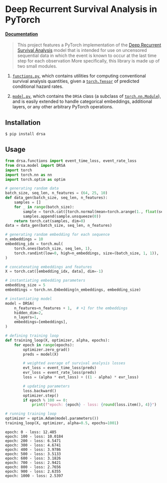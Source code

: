 # Deep Recurrent Survival Analysis in PyTorch



#### [Documentation](https://collinprather.github.io/drsa/)

> This project features a PyTorch implementation of the [Deep Recurrent Survival Analysis](https://arxiv.org/pdf/1809.02403.pdf) model that is intended for use on uncensored sequential data in which the event is known to occur at the last time step for each observation
More specifically, this library is made up of two small modules.

1. [`functions.py`](https://collinprather.github.io/drsa/functions/), which contains utilities for computing conventional survival analysis quantities, given a [`torch.Tensor`](https://pytorch.org/docs/stable/tensors.html) of predicted conditional hazard rates.

2. [`model.py`](https://collinprather.github.io/drsa/model/), which contains the `DRSA` class (a subclass of [`torch.nn.Module`](https://pytorch.org/tutorials/beginner/examples_nn/two_layer_net_module.html)), and is easily extended to handle categorical embeddings, additional layers, or any other arbitrary PyTorch operations.

## Installation

```
$ pip install drsa
```

## Usage

```python
from drsa.functions import event_time_loss, event_rate_loss
from drsa.model import DRSA
import torch
import torch.nn as nn
import torch.optim as optim
```

```python
# generating random data
batch_size, seq_len, n_features = (64, 25, 10)
def data_gen(batch_size, seq_len, n_features):
    samples = []
    for _ in range(batch_size):
        sample = torch.cat([torch.normal(mean=torch.arange(1., float(seq_len)+1)).unsqueeze(-1) for _ in range(n_features)], dim=-1)
        samples.append(sample.unsqueeze(0))
    return torch.cat(samples, dim=0)
data = data_gen(batch_size, seq_len, n_features)

# generating random embedding for each sequence
n_embeddings = 10
embedding_idx = torch.mul(
    torch.ones(batch_size, seq_len, 1),
    torch.randint(low=0, high=n_embeddings, size=(batch_size, 1, 1)),
)

# concatenating embeddings and features
X = torch.cat([embedding_idx, data], dim=-1)
```

```python
# instantiating embedding parameters
embedding_size = 5
embeddings = torch.nn.Embedding(n_embeddings, embedding_size)
```

```python
# instantiating model
model = DRSA(
    n_features=n_features + 1,  # +1 for the embeddings
    hidden_dim=2,
    n_layers=1,
    embeddings=[embeddings],
)

```

```python
# defining training loop
def training_loop(X, optimizer, alpha, epochs):
    for epoch in range(epochs):
        optimizer.zero_grad()
        preds = model(X)

        # weighted average of survival analysis losses
        evt_loss = event_time_loss(preds)
        evr_loss = event_rate_loss(preds)
        loss = (alpha * evt_loss) + ((1 - alpha) * evr_loss)

        # updating parameters
        loss.backward()
        optimizer.step()
        if epoch % 100 == 0:
            print(f"epoch: {epoch} - loss: {round(loss.item(), 4)}")
```

```python
# running training loop
optimizer = optim.Adam(model.parameters())
training_loop(X, optimizer, alpha=0.5, epochs=1001)
```

    epoch: 0 - loss: 12.485
    epoch: 100 - loss: 10.0184
    epoch: 200 - loss: 6.5471
    epoch: 300 - loss: 4.6741
    epoch: 400 - loss: 3.9786
    epoch: 500 - loss: 3.5133
    epoch: 600 - loss: 3.1826
    epoch: 700 - loss: 2.9421
    epoch: 800 - loss: 2.7656
    epoch: 900 - loss: 2.6355
    epoch: 1000 - loss: 2.5397

